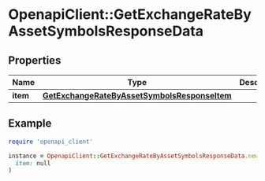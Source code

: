 # OpenapiClient::GetExchangeRateByAssetSymbolsResponseData

## Properties

| Name | Type | Description | Notes |
| ---- | ---- | ----------- | ----- |
| **item** | [**GetExchangeRateByAssetSymbolsResponseItem**](GetExchangeRateByAssetSymbolsResponseItem.md) |  |  |

## Example

```ruby
require 'openapi_client'

instance = OpenapiClient::GetExchangeRateByAssetSymbolsResponseData.new(
  item: null
)
```

